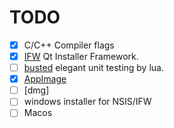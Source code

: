 # TODO

- [x] C/C++ Compiler flags
- [x] [IFW](https://doc.qt.io/qtinstallerframework/index.html) Qt Installer Framework.
- [ ] [busted](http://olivinelabs.com/busted) elegant unit testing by lua.
- [x] [AppImage](https://appimage.org/)
- [ ] [dmg]
- [ ] windows installer for NSIS/IFW
- [ ] Macos
